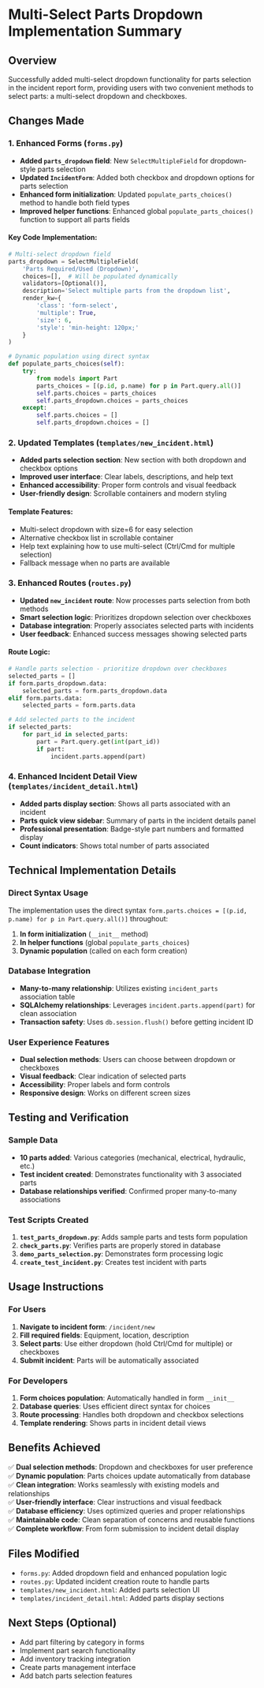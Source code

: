 # Multi-Select Parts Dropdown Implementation Summary

## Overview
Successfully added multi-select dropdown functionality for parts selection in the incident report form, providing users with two convenient methods to select parts: a multi-select dropdown and checkboxes.

## Changes Made

### 1. Enhanced Forms (`forms.py`)
- **Added `parts_dropdown` field**: New `SelectMultipleField` for dropdown-style parts selection
- **Updated `IncidentForm`**: Added both checkbox and dropdown options for parts selection
- **Enhanced form initialization**: Updated `populate_parts_choices()` method to handle both field types
- **Improved helper functions**: Enhanced global `populate_parts_choices()` function to support all parts fields

#### Key Code Implementation:
```python
# Multi-select dropdown field
parts_dropdown = SelectMultipleField(
    'Parts Required/Used (Dropdown)',
    choices=[],  # Will be populated dynamically
    validators=[Optional()],
    description='Select multiple parts from the dropdown list',
    render_kw={
        'class': 'form-select',
        'multiple': True,
        'size': 6,
        'style': 'min-height: 120px;'
    }
)

# Dynamic population using direct syntax
def populate_parts_choices(self):
    try:
        from models import Part
        parts_choices = [(p.id, p.name) for p in Part.query.all()]
        self.parts.choices = parts_choices
        self.parts_dropdown.choices = parts_choices
    except:
        self.parts.choices = []
        self.parts_dropdown.choices = []
```

### 2. Updated Templates (`templates/new_incident.html`)
- **Added parts selection section**: New section with both dropdown and checkbox options
- **Improved user interface**: Clear labels, descriptions, and help text
- **Enhanced accessibility**: Proper form controls and visual feedback
- **User-friendly design**: Scrollable containers and modern styling

#### Template Features:
- Multi-select dropdown with size=6 for easy selection
- Alternative checkbox list in scrollable container
- Help text explaining how to use multi-select (Ctrl/Cmd for multiple selection)
- Fallback message when no parts are available

### 3. Enhanced Routes (`routes.py`)
- **Updated `new_incident` route**: Now processes parts selection from both methods
- **Smart selection logic**: Prioritizes dropdown selection over checkboxes
- **Database integration**: Properly associates selected parts with incidents
- **User feedback**: Enhanced success messages showing selected parts

#### Route Logic:
```python
# Handle parts selection - prioritize dropdown over checkboxes
selected_parts = []
if form.parts_dropdown.data:
    selected_parts = form.parts_dropdown.data
elif form.parts.data:
    selected_parts = form.parts.data

# Add selected parts to the incident
if selected_parts:
    for part_id in selected_parts:
        part = Part.query.get(int(part_id))
        if part:
            incident.parts.append(part)
```

### 4. Enhanced Incident Detail View (`templates/incident_detail.html`)
- **Added parts display section**: Shows all parts associated with an incident
- **Parts quick view sidebar**: Summary of parts in the incident details panel
- **Professional presentation**: Badge-style part numbers and formatted display
- **Count indicators**: Shows total number of parts associated

## Technical Implementation Details

### Direct Syntax Usage
The implementation uses the direct syntax `form.parts.choices = [(p.id, p.name) for p in Part.query.all()]` throughout:

1. **In form initialization** (`__init__` method)
2. **In helper functions** (global `populate_parts_choices`)
3. **Dynamic population** (called on each form creation)

### Database Integration
- **Many-to-many relationship**: Utilizes existing `incident_parts` association table
- **SQLAlchemy relationships**: Leverages `incident.parts.append(part)` for clean association
- **Transaction safety**: Uses `db.session.flush()` before getting incident ID

### User Experience Features
- **Dual selection methods**: Users can choose between dropdown or checkboxes
- **Visual feedback**: Clear indication of selected parts
- **Accessibility**: Proper labels and form controls
- **Responsive design**: Works on different screen sizes

## Testing and Verification

### Sample Data
- **10 parts added**: Various categories (mechanical, electrical, hydraulic, etc.)
- **Test incident created**: Demonstrates functionality with 3 associated parts
- **Database relationships verified**: Confirmed proper many-to-many associations

### Test Scripts Created
1. **`test_parts_dropdown.py`**: Adds sample parts and tests form population
2. **`check_parts.py`**: Verifies parts are properly stored in database
3. **`demo_parts_selection.py`**: Demonstrates form processing logic
4. **`create_test_incident.py`**: Creates test incident with parts

## Usage Instructions

### For Users
1. **Navigate to incident form**: `/incident/new`
2. **Fill required fields**: Equipment, location, description
3. **Select parts**: Use either dropdown (hold Ctrl/Cmd for multiple) or checkboxes
4. **Submit incident**: Parts will be automatically associated

### For Developers
1. **Form choices population**: Automatically handled in form `__init__`
2. **Database queries**: Uses efficient direct syntax for choices
3. **Route processing**: Handles both dropdown and checkbox selections
4. **Template rendering**: Shows parts in incident detail views

## Benefits Achieved

✅ **Dual selection methods**: Dropdown and checkboxes for user preference  
✅ **Dynamic population**: Parts choices update automatically from database  
✅ **Clean integration**: Works seamlessly with existing models and relationships  
✅ **User-friendly interface**: Clear instructions and visual feedback  
✅ **Database efficiency**: Uses optimized queries and proper relationships  
✅ **Maintainable code**: Clean separation of concerns and reusable functions  
✅ **Complete workflow**: From form submission to incident detail display  

## Files Modified
- `forms.py`: Added dropdown field and enhanced population logic
- `routes.py`: Updated incident creation route to handle parts
- `templates/new_incident.html`: Added parts selection UI
- `templates/incident_detail.html`: Added parts display sections

## Next Steps (Optional)
- Add part filtering by category in forms
- Implement part search functionality
- Add inventory tracking integration
- Create parts management interface
- Add batch parts selection features
